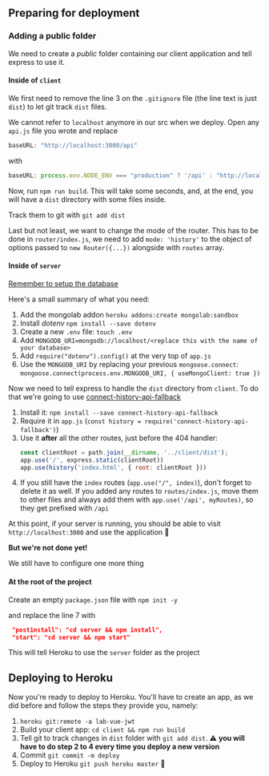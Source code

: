 ## Preparing for deployment

### Adding a public folder

We need to create a _public_ folder containing our client application and tell express to use it.

#### Inside of `client`

We first need to remove the line 3 on the `.gitignore` file (the line text is just `dist`) to let git track `dist` files.

We cannot refer to `localhost` anymore in our src when we deploy. Open any `api.js` file you wrote and replace

```js
baseURL: "http://localhost:3000/api"
```

with

```js
baseURL: process.env.NODE_ENV === "production" ? '/api' : "http://localhost:3000/api"
```

Now, run `npm run build`. This will take some seconds, and, at the end, you will have a `dist` directory with some files inside.

Track them to git with `git add dist`

Last but not least, we want to change the mode of the router. This has to be done in `router/index.js`, we need to add `mode: 'history'` to the object of options passed to `new Router({...})` alongside with `routes` array.

#### Inside of `server`

[Remember to setup the database](http://materials.ironhack.com/s/rk4YE5Jux#deploy-database)

Here's a small summary of what you need:

1. Add the mongolab addon `heroku addons:create mongolab:sandbox`
2. Install _dotenv_ `npm install --save dotenv`
3. Create a new `.env` file: `touch .env`
4. Add `MONGODB_URI=mongodb://localhost/<replace this with the name of your database>`
5. Add `require("dotenv").config()` at the very top of `app.js`
6. Use the `MONGODB_URI` by replacing your previous `mongoose.connect`: `mongoose.connect(process.env.MONGODB_URI, { useMongoClient: true })`

Now we need to tell express to handle the `dist` directory from `client`. To do that we're going to use [connect-history-api-fallback](https://github.com/bripkens/connect-history-api-fallback)

1. Install it: `npm install --save connect-history-api-fallback`
2. Require it in `app.js` (`const history = require('connect-history-api-fallback')`)
3. Use it **after** all the other routes, just before the 404 handler:
    ```js
    const clientRoot = path.join(__dirname, '../client/dist');
    app.use('/', express.static(clientRoot))
    app.use(history('index.html', { root: clientRoot }))
    ```
4. If you still have the `index` routes (`app.use("/", index)`), don't forget to delete it as well. If you added any routes to `routes/index.js`, move them to other files and always add them with `app.use('/api', myRoutes)`, so they get prefixed with `/api`

At this point, if your server is running, you should be able to visit `http://localhost:3000` and use the application 🎉

**But we're not done yet!**

We still have to configure one more thing

#### At the root of the project

Create an empty `package.json` file with `npm init -y`

and replace the line 7 with

```json
 "postinstall": "cd server && npm install",
 "start": "cd server && npm start"
```

This will tell Heroku to use the `server` folder as the project

## Deploying to Heroku

Now you're ready to deploy to Heroku. You'll have to create an app, as we did before and follow the steps they provide you, namely:

1. `heroku git:remote -a lab-vue-jwt`
2. Build your client app: `cd client && npm run build`
3. Tell git to track changes in `dist` folder with `git add dist`. ⚠ **you will have to do step 2 to 4 every time you deploy a new version**
4. Commit `git commit -m deploy`
5. Deploy to Heroku `git push heroku master` 🎉

